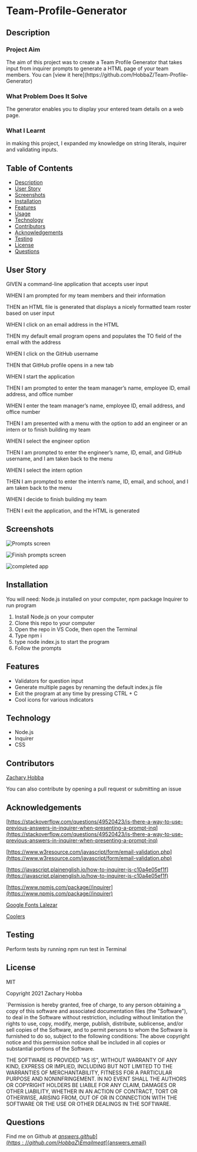 # Team-Profile-Generator

## Description
<h3>Project Aim</h3>
The aim of this project was to create a Team Profile Generator that takes input from inquirer prompts to generate a HTML page of your team members.
You can [view it here](https://github.com/HobbaZ/Team-Profile-Generator)
<h3>What Problem Does It Solve</h3>
The generator enables you to display your entered team details on a web page.
<h3>What I Learnt</h3>
in making this project, I expanded my knowledge on string literals, inquirer and validating inputs.

## Table of Contents
- [Description](#description)
- [User Story](#userstory)
- [Screenshots](#screenshots)
- [Installation](#installation)
- [Features](#features)
- [Usage](#usage)
- [Technology](#technology)
- [Contributors](#contributors)
- [Acknowledgements](#acknowledgements)
- [Testing](#testing)
- [License](#license)
- [Questions](#questions)

## User Story
GIVEN a command-line application that accepts user input

WHEN I am prompted for my team members and their information

THEN an HTML file is generated that displays a nicely formatted team roster based on user input

WHEN I click on an email address in the HTML

THEN my default email program opens and populates the TO field of the email with the address

WHEN I click on the GitHub username

THEN that GitHub profile opens in a new tab

WHEN I start the application

THEN I am prompted to enter the team manager’s name, employee ID, email address, and office number

WHEN I enter the team manager’s name, employee ID, email address, and office number

THEN I am presented with a menu with the option to add an engineer or an intern or to finish building my team

WHEN I select the engineer option

THEN I am prompted to enter the engineer’s name, ID, email, and GitHub username, and I am taken back to the menu

WHEN I select the intern option

THEN I am prompted to enter the intern’s name, ID, email, and school, and I am taken back to the menu

WHEN I decide to finish building my team

THEN I exit the application, and the HTML is generated

## Screenshots
![Prompts screen](./assets/images/prompts.PNG)

![Finish prompts screen](./assets/images/promptsFinish.PNG)

![completed app](./assets/images/fullWebpage.png)

## Installation
You will need: 
Node.js installed on your computer, npm package Inquirer to run program

1. Install Node.js on your computer
2. Clone this repo to your computer
3. Open the repo in VS Code, then open the Terminal
4. Type npm i
5. type node index.js to start the program
6. Follow the prompts

## Features
- Validators for question input
- Generate multiple pages by renaming the default index.js file
- Exit the program at any time by pressing CTRL + C
- Cool icons for various indicators

## Technology
- Node.js
- Inquirer
- CSS

## Contributors
[Zachary Hobba](https://github.com/HobbaZ)

You can also contribute by opening a pull request or submitting an issue

## Acknowledgements
[https://stackoverflow.com/questions/49520423/is-there-a-way-to-use-previous-answers-in-inquirer-when-presenting-a-prompt-inq](https://stackoverflow.com/questions/49520423/is-there-a-way-to-use-previous-answers-in-inquirer-when-presenting-a-prompt-inq)

[https://www.w3resource.com/javascript/form/email-validation.php](https://www.w3resource.com/javascript/form/email-validation.php)

[https://javascript.plainenglish.io/how-to-inquirer-js-c10a4e05ef1f](https://javascript.plainenglish.io/how-to-inquirer-js-c10a4e05ef1f)

[https://www.npmjs.com/package//inquirer](https://www.npmjs.com/package//inquirer)

[Google Fonts Lalezar](https://fonts.google.com/specimen/Lalezar?category=Display#standard-styles)

[Coolers](https://coolors.co/)

## Testing
Perform tests by running npm run test in Terminal

## License
MIT

Copyright 2021 Zachary Hobba

`Permission is hereby granted, free of charge, to any person obtaining a copy of this software and associated documentation files (the "Software"), to deal in the Software without restriction, including without limitation the rights to use, copy, modify, merge, publish, distribute, sublicense, and/or sell copies of the Software, and to permit persons to whom the Software is furnished to do so, subject to the following conditions:
The above copyright notice and this permission notice shall be included in all copies or substantial portions of the Software.
    
THE SOFTWARE IS PROVIDED "AS IS", WITHOUT WARRANTY OF ANY KIND, EXPRESS OR IMPLIED, INCLUDING BUT NOT LIMITED TO THE WARRANTIES OF MERCHANTABILITY, FITNESS FOR A PARTICULAR PURPOSE AND NONINFRINGEMENT. IN NO EVENT SHALL THE AUTHORS OR COPYRIGHT HOLDERS BE LIABLE FOR ANY CLAIM, DAMAGES OR OTHER LIABILITY, WHETHER IN AN ACTION OF CONTRACT, TORT OR OTHERWISE, ARISING FROM, OUT OF OR IN CONNECTION WITH THE SOFTWARE OR THE USE OR OTHER DEALINGS IN THE SOFTWARE.

## Questions
Find me on Github at [${answers.github}](https://github.com/HobbaZ)
Email me at [${answers.email}](zachobba@gmail.com)